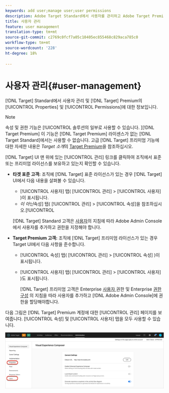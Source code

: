 ```yaml
---
keywords: add user;manage user;user permissions
description: Adobe Target Standard에서 사용자를 관리하고 Adobe Target Premium에서 엔터프라이즈 속성 및 권한을 관리하는 방법에 대한 정보입니다.
title: 사용자 관리
feature: user management
translation-type: tm+mt
source-git-commit: c2769c0fcf7a05c10405ec855468c829aca785c0
workflow-type: tm+mt
source-wordcount: '228'
ht-degree: 18%

---
```



# 사용자 관리{#user-management}

[!DNL Target] Standard에서 사용자 관리 및 [!DNL Target] Premium의 [!UICONTROL Properties] 및 [!UICONTROL Permissions]에 대한 정보입니다.

>[!NOTE]
>
>속성 및 권한 기능은 [!UICONTROL  솔루션의 일부로 사용할 수 있습니다. ][!DNL Target Premium] 이 기능은 [!DNL Target Premium] 라이센스가 없는 [!DNL Target Standard]에서는 사용할 수 없습니다. 고급 [!DNL Target] 프리미엄 기능에 대한 자세한 내용은 *Target 소개*&#x200B;의 [Target Premium](/help/c-intro/intro.md#premium)을 참조하십시오.

[!DNL Target] UI 맨 위에 있는 [!UICONTROL 관리] 링크를 클릭하여 조직에서 표준 또는 프리미엄 라이선스를 보유하고 있는지 확인할 수 있습니다.

* **타겟 표준 고객:** 조직에  [!DNL Target] 표준 라이선스가 있는 경우  [!DNL Target] UI에서 다음 내용을 살펴볼 수 있습니다.

   * [!UICONTROL 사용자] 탭( [!UICONTROL 관리] > [!UICONTROL 사용자] )이 표시됩니다.
   * *이 아닌*&#x200B;속성] 탭( [!UICONTROL 관리] > [!UICONTROL 속성]을 참조하십시오.[!UICONTROL 

   [!DNL Target] Standard 고객은 [사용자](/help/administrating-target/c-user-management/c-user-management/user-management.md)의 지침에 따라 Adobe Admin Console에서 사용자를 추가하고 권한을 지정해야 합니다.

* **Target Premium 고객:** 조직에  [!DNL Target] 프리미엄 라이선스가 있는 경우 Target UI에서 다음 사항을 준수합니다.

   * [!UICONTROL 속성] 탭( [!UICONTROL 관리] > [!UICONTROL 속성] )이 표시됩니다.
   * [!UICONTROL 사용자] 탭( [!UICONTROL 관리] > [!UICONTROL 사용자] )도 표시됩니다.

      [!DNL Target] 프리미엄 고객은 Enterprise  [사용자 ](/help/administrating-target/c-user-management/property-channel/property-channel.md#concept_E396B16FA2024ADBA27BC056138F9838) 권한 및 Enterprise  [권한 구성](/help/administrating-target/c-user-management/property-channel/properties-overview.md#concept_22F2855DBF0D4754B9460F5D68749C71) 의 지침을 따라 사용자를 추가하고  [!DNL Adobe Admin Console]에 권한을 할당해야합니다.

다음 그림은 [!DNL Target] Premium 계정에 대한 [!UICONTROL 관리] 페이지를 보여줍니다. [!UICONTROL 속성] 및 [!UICONTROL 사용자] 탭을 모두 사용할 수 있습니다.

![관리 탭](/help/administrating-target/assets/premium.png)

